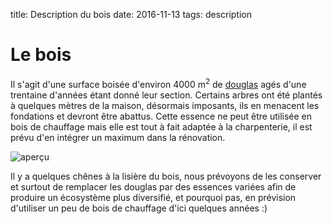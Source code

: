 title: Description du bois
date: 2016-11-13
tags: description

# Le bois

Il s'agit d'une surface boisée d'environ 4000&nbsp;m<sup>2</sup> de [douglas](https://fr.wikipedia.org/wiki/Pseudotsuga_menziesii) agés d'une trentaine d'années étant donné leur section. Certains arbres ont été plantés à quelques mètres de la maison, désormais imposants, ils en menacent les fondations et devront être abattus. Cette essence ne peut être utilisée en bois de chauffage mais elle est tout à fait adaptée à la charpenterie, il est prévu d'en intégrer un maximum dans la rénovation.

<img src="images/foret/apercu.jpg" alt="aperçu"/>

Il y a quelques chênes à la lisière du bois, nous prévoyons de les conserver et surtout de remplacer les douglas par des essences variées afin de produire un écosystème plus diversifié, et pourquoi pas, en prévision d'utiliser un peu de bois de chauffage d'ici quelques années :)
